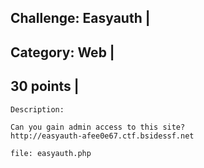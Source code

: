 Challenge: Easyauth |
----------------------------------------
Category: Web |
----------------------------------------
30 points |
----------------------------------------

```
Description:

Can you gain admin access to this site?
http://easyauth-afee0e67.ctf.bsidessf.net

file: easyauth.php

```

```shell


